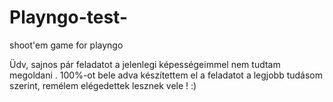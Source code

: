 # Playngo-test-
shoot'em game for playngo

Üdv, sajnos pár feladatot a jelenlegi képességeimmel nem tudtam megoldani . 
100%-ot bele adva készítettem el a feladatot a legjobb tudásom szerint, remélem elégedettek lesznek vele ! :)
